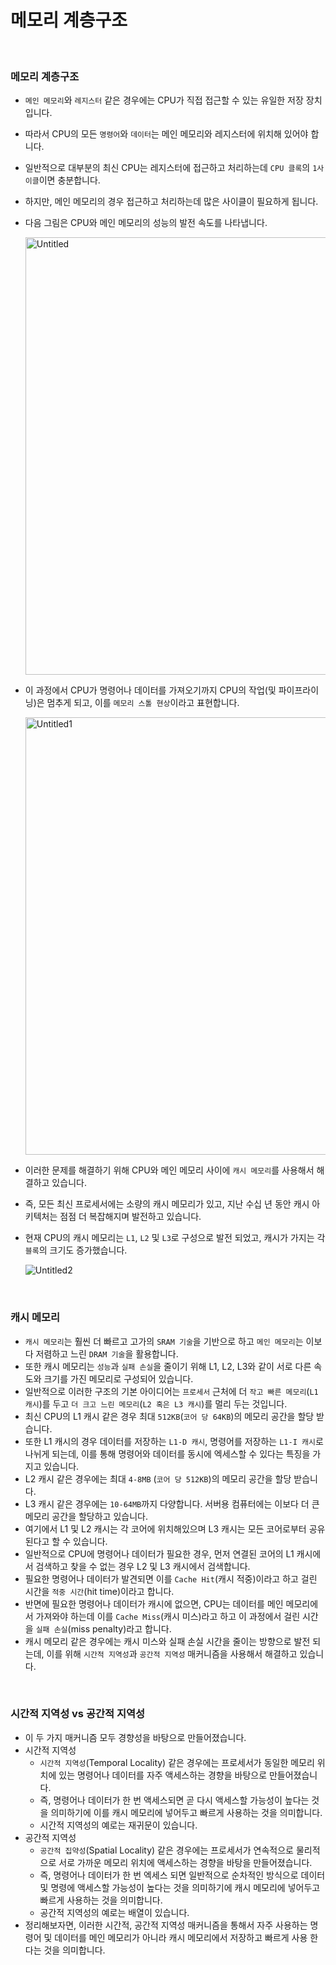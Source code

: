 # 메모리 계층구조
<br />

### 메모리 계층구조

- `메인 메모리`와 `레지스터` 같은 경우에는 CPU가 직접 접근할 수 있는 유일한 저장 장치입니다.
- 따라서 CPU의 모든 `명령어`와 `데이터`는 메인 메모리와 레지스터에 위치해 있어야 합니다.
- 일반적으로 대부분의 최신 CPU는 레지스터에  접근하고 처리하는데 `CPU 클록`의 `1사이클`이면 충분합니다.
- 하지만, 메인 메모리의 경우 접근하고 처리하는데 많은 사이클이 필요하게 됩니다.
- 다음 그림은 CPU와 메인 메모리의 성능의 발전 속도를 나타냅니다.
    
   <img width="700" alt="Untitled" src="https://user-images.githubusercontent.com/88137420/230906611-3edbae8e-c4b5-4b76-b072-a3e76f673da1.png">

    
- 이 과정에서 CPU가 명령어나 데이터를 가져오기까지 CPU의 작업(및 파이프라이닝)은 멈추게 되고, 이를 `메모리 스톨 현상`이라고 표현합니다.
    
    <img width="700" alt="Untitled1" src="https://user-images.githubusercontent.com/88137420/230906633-873156d8-3913-41c3-a766-8224b128f22f.png">
    
- 이러한 문제를 해결하기 위해 CPU와 메인 메모리 사이에 `캐시 메모리`를 사용해서 해결하고 있습니다.
- 즉, 모든 최신 프로세서에는 소량의 캐시 메모리가 있고, 지난 수십 년 동안 캐시 아키텍처는 점점 더 복잡해지며 발전하고 있습니다.
- 현재 CPU의 캐시 메모리는 `L1`, `L2` 및 `L3`로 구성으로 발전 되었고, 캐시가 가지는 각 `블록`의 크기도 증가했습니다.
    
    ![Untitled2](https://user-images.githubusercontent.com/88137420/230906824-5b71bd50-89be-486b-aa2f-470740d2792f.png)

    
<br />

### 캐시 메모리

- `캐시 메모리`는 훨씬 더 빠르고 고가의 `SRAM 기술`을 기반으로 하고 `메인 메모리`는 이보다 저렴하고 느린 `DRAM 기술`을 활용합니다.
- 또한 캐시 메모리는 `성능`과 `실패 손실`을 줄이기 위해 L1, L2, L3와 같이 서로 다른 속도와 크기를 가진 메모리로 구성되어 있습니다.
- 일반적으로 이러한 구조의 기본 아이디어는 `프로세서` 근처에 더 `작고 빠른 메모리`(`L1 캐시`)를 두고 `더 크고 느린 메모리`(`L2 혹은 L3 캐시`)를 멀리 두는 것입니다.
- 최신 CPU의 L1 캐시 같은 경우 최대 `512KB`(`코어 당 64KB`)의 메모리 공간을 할당 받습니다.
- 또한 L1 캐시의 경우 데이터를 저장하는 `L1-D 캐시`, 명령어를 저장하는 `L1-I 캐시`로 나뉘게 되는데, 이를 통해 명령어와 데이터를 동시에 엑세스할 수 있다는 특징을 가지고 있습니다.
- L2 캐시 같은 경우에는 최대 `4-8MB` (`코어 당 512KB`)의 메모리 공간을 할당 받습니다.
- L3 캐시 같은 경우에는 `10-64MB`까지 다양합니다. 서버용 컴퓨터에는 이보다 더 큰 메모리 공간을 할당하고 있습니다.
- 여기에서 L1 및 L2 캐시는 각 코어에 위치해있으며 L3 캐시는 모든 코어로부터 공유 된다고 할 수 있습니다.
- 일반적으로 CPU에 명령어나 데이터가 필요한 경우, 먼저 연결된 코어의 L1 캐시에서 검색하고 찾을 수 없는 경우 L2 및 L3 캐시에서 검색합니다.
- 필요한 명령어나 데이터가 발견되면 이를 `Cache Hit`(캐시 적중)이라고 하고 걸린 시간을 `적중 시간`(hit time)이라고 합니다.
- 반면에 필요한 명령어나 데이터가 캐시에 없으면, CPU는 데이터를 메인 메모리에서 가져와야 하는데 이를 `Cache Miss`(캐시 미스)라고 하고 이 과정에서 걸린 시간을 `실패 손실`(miss penalty)라고 합니다.
- 캐시 메모리 같은 경우에는 캐시 미스와 실패 손실 시간을 줄이는 방향으로 발전 되는데, 이를 위해 `시간적 지역성`과 `공간적 지역성` 매커니즘을 사용해서 해결하고 있습니다.

<br />

### 시간적 지역성 vs 공간적 지역성

- 이 두 가지 매커니즘 모두 경향성을 바탕으로 만들어졌습니다.
- 시간적 지역성
    - `시간적 지역성`(Temporal Locality) 같은 경우에는 프로세서가 동일한 메모리 위치에 있는 명령어나 데이터를 자주 액세스하는 경향을 바탕으로 만들어졌습니다.
    - 즉, 명령어나 데이터가 한 번 액세스되면 곧 다시 액세스할 가능성이 높다는 것을 의미하기에 이를 캐시 메모리에 넣어두고 빠르게 사용하는 것을 의미합니다.
    - 시간적 지역성의 예로는 재귀문이 있습니다.
- 공간적 지역성
    - `공간적 집약성`(Spatial Locality) 같은 경우에는 프로세서가 연속적으로 물리적으로 서로 가까운 메모리 위치에 액세스하는 경향을 바탕을 만들어졌습니다.
    - 즉, 명령어나 데이터가 한 번 엑세스 되면 일반적으로 순차적인 방식으로 데이터 및 명령에 액세스할 가능성이 높다는 것을 의미하기에 캐시 메모리에 넣어두고 빠르게 사용하는 것을 의미합니다.
    - 공간적 지역성의 예로는 배열이 있습니다.
- 정리해보자면, 이러한 시간적, 공간적 지역성 매커니즘을 통해서 자주 사용하는 명령어 및 데이터를  메인 메모리가 아니라 캐시 메모리에서 저장하고 빠르게 사용 한다는 것을 의미합니다.

<br />

